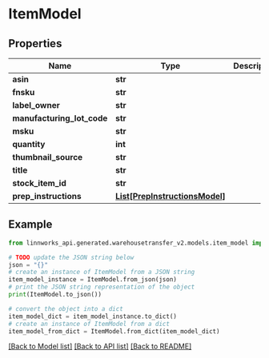 # ItemModel


## Properties

Name | Type | Description | Notes
------------ | ------------- | ------------- | -------------
**asin** | **str** |  | [optional] 
**fnsku** | **str** |  | [optional] 
**label_owner** | **str** |  | [optional] 
**manufacturing_lot_code** | **str** |  | [optional] 
**msku** | **str** |  | [optional] 
**quantity** | **int** |  | [optional] 
**thumbnail_source** | **str** |  | [optional] 
**title** | **str** |  | [optional] 
**stock_item_id** | **str** |  | [optional] 
**prep_instructions** | [**List[PrepInstructionsModel]**](PrepInstructionsModel.md) |  | [optional] 

## Example

```python
from linnworks_api.generated.warehousetransfer_v2.models.item_model import ItemModel

# TODO update the JSON string below
json = "{}"
# create an instance of ItemModel from a JSON string
item_model_instance = ItemModel.from_json(json)
# print the JSON string representation of the object
print(ItemModel.to_json())

# convert the object into a dict
item_model_dict = item_model_instance.to_dict()
# create an instance of ItemModel from a dict
item_model_from_dict = ItemModel.from_dict(item_model_dict)
```
[[Back to Model list]](../README.md#documentation-for-models) [[Back to API list]](../README.md#documentation-for-api-endpoints) [[Back to README]](../README.md)


